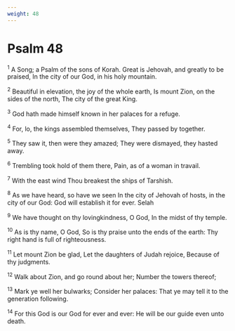 ```yaml
---
weight: 48
---
```


# Psalm 48

<sup>1</sup> A Song; a Psalm of the sons of Korah. Great is Jehovah, and greatly to be praised, In the city of our God, in his holy mountain. 

<sup>2</sup> Beautiful in elevation, the joy of the whole earth, Is mount Zion, on the sides of the north, The city of the great King. 

<sup>3</sup> God hath made himself known in her palaces for a refuge. 

<sup>4</sup> For, lo, the kings assembled themselves, They passed by together. 

<sup>5</sup> They saw it, then were they amazed; They were dismayed, they hasted away. 

<sup>6</sup> Trembling took hold of them there, Pain, as of a woman in travail. 

<sup>7</sup> With the east wind Thou breakest the ships of Tarshish. 

<sup>8</sup> As we have heard, so have we seen In the city of Jehovah of hosts, in the city of our God: God will establish it for ever. Selah 

<sup>9</sup> We have thought on thy lovingkindness, O God, In the midst of thy temple. 

<sup>10</sup> As is thy name, O God, So is thy praise unto the ends of the earth: Thy right hand is full of righteousness. 

<sup>11</sup> Let mount Zion be glad, Let the daughters of Judah rejoice, Because of thy judgments. 

<sup>12</sup> Walk about Zion, and go round about her; Number the towers thereof; 

<sup>13</sup> Mark ye well her bulwarks; Consider her palaces: That ye may tell it to the generation following. 

<sup>14</sup> For this God is our God for ever and ever: He will be our guide even unto death. 


